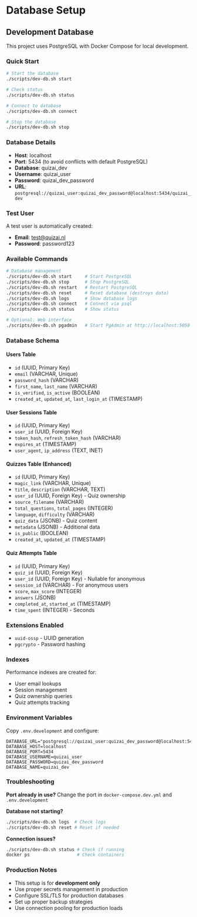 # Database Setup

## Development Database

This project uses PostgreSQL with Docker Compose for local development.

### Quick Start

```bash
# Start the database
./scripts/dev-db.sh start

# Check status
./scripts/dev-db.sh status

# Connect to database
./scripts/dev-db.sh connect

# Stop the database
./scripts/dev-db.sh stop
```

### Database Details

- **Host**: localhost
- **Port**: 5434 (to avoid conflicts with default PostgreSQL)
- **Database**: quizai_dev
- **Username**: quizai_user
- **Password**: quizai_dev_password
- **URL**: `postgresql://quizai_user:quizai_dev_password@localhost:5434/quizai_dev`

### Test User

A test user is automatically created:
- **Email**: test@quizai.nl
- **Password**: password123

### Available Commands

```bash
# Database management
./scripts/dev-db.sh start     # Start PostgreSQL
./scripts/dev-db.sh stop      # Stop PostgreSQL  
./scripts/dev-db.sh restart   # Restart PostgreSQL
./scripts/dev-db.sh reset     # Reset database (destroys data)
./scripts/dev-db.sh logs      # Show database logs
./scripts/dev-db.sh connect   # Connect via psql
./scripts/dev-db.sh status    # Show status

# Optional: Web interface
./scripts/dev-db.sh pgadmin   # Start PgAdmin at http://localhost:5050
```

### Database Schema

#### Users Table
- `id` (UUID, Primary Key)
- `email` (VARCHAR, Unique)
- `password_hash` (VARCHAR)
- `first_name`, `last_name` (VARCHAR)
- `is_verified`, `is_active` (BOOLEAN)
- `created_at`, `updated_at`, `last_login_at` (TIMESTAMP)

#### User Sessions Table
- `id` (UUID, Primary Key)
- `user_id` (UUID, Foreign Key)
- `token_hash`, `refresh_token_hash` (VARCHAR)
- `expires_at` (TIMESTAMP)
- `user_agent`, `ip_address` (TEXT, INET)

#### Quizzes Table (Enhanced)
- `id` (UUID, Primary Key)
- `magic_link` (VARCHAR, Unique)
- `title`, `description` (VARCHAR, TEXT)
- `user_id` (UUID, Foreign Key) - Quiz ownership
- `source_filename` (VARCHAR)
- `total_questions`, `total_pages` (INTEGER)
- `language`, `difficulty` (VARCHAR)
- `quiz_data` (JSONB) - Quiz content
- `metadata` (JSONB) - Additional data
- `is_public` (BOOLEAN)
- `created_at`, `updated_at` (TIMESTAMP)

#### Quiz Attempts Table
- `id` (UUID, Primary Key)
- `quiz_id` (UUID, Foreign Key)
- `user_id` (UUID, Foreign Key) - Nullable for anonymous
- `session_id` (VARCHAR) - For anonymous users
- `score`, `max_score` (INTEGER)
- `answers` (JSONB)
- `completed_at`, `started_at` (TIMESTAMP)
- `time_spent` (INTEGER) - Seconds

### Extensions Enabled

- `uuid-ossp` - UUID generation
- `pgcrypto` - Password hashing

### Indexes

Performance indexes are created for:
- User email lookups
- Session management
- Quiz ownership queries
- Quiz attempts tracking

### Environment Variables

Copy `.env.development` and configure:

```env
DATABASE_URL="postgresql://quizai_user:quizai_dev_password@localhost:5434/quizai_dev"
DATABASE_HOST=localhost
DATABASE_PORT=5434
DATABASE_USERNAME=quizai_user
DATABASE_PASSWORD=quizai_dev_password
DATABASE_NAME=quizai_dev
```

### Troubleshooting

**Port already in use?**
Change the port in `docker-compose.dev.yml` and `.env.development`

**Database not starting?**
```bash
./scripts/dev-db.sh logs  # Check logs
./scripts/dev-db.sh reset # Reset if needed
```

**Connection issues?**
```bash
./scripts/dev-db.sh status # Check if running
docker ps                  # Check containers
```

### Production Notes

- This setup is for **development only**
- Use proper secrets management in production
- Configure SSL/TLS for production databases
- Set up proper backup strategies
- Use connection pooling for production loads